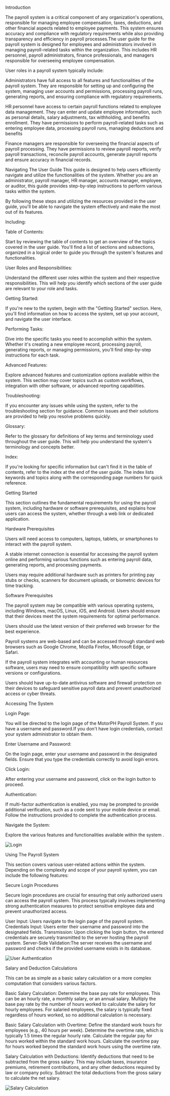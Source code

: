 Introduction

The payroll system is a critical component of any organization's operations, responsible for managing employee compensation, taxes, deductions, and other financial aspects related to employee payments. This system ensures accuracy and compliance with regulatory requirements while also providing transparency and efficiency in payroll processes.The user guide for the payroll system is designed for employees and administrators involved in managing payroll-related tasks within the organization. This includes HR personnel, payroll administrators, finance professionals, and managers responsible for overseeing employee compensation.


User roles in a payroll system typically include:


Administrators have full access to all features and functionalities of the payroll system. They are responsible for setting up and configuring the system, managing user accounts and permissions, processing payroll runs, generating reports, and ensuring compliance with regulatory requirements.


HR personnel have access to certain payroll functions related to employee data management. They can enter and update employee information, such as personal details, salary adjustments, tax withholding, and benefits enrollment. They have permissions to perform payroll-related tasks such as entering employee data, processing payroll runs, managing deductions and benefits


Finance managers are responsible for overseeing the financial aspects of payroll processing. They have permissions to review payroll reports, verify payroll transactions, reconcile payroll accounts, generate payroll reports and ensure accuracy in financial records.

Navigating The User Guide
   This guide is designed to help users efficiently navigate and utilize the functionalities of the system. Whether you are an administrator, payroll manager, HR manager, accounts manager, employee, or auditor, this guide provides step-by-step instructions to perform various tasks within the system.

By following these steps and utilizing the resources provided in the user guide, you'll be able to navigate the system effectively and make the most out of its features. 

Including:

Table of Contents:

Start by reviewing the table of contents to get an overview of the topics covered in the user guide. You'll find a list of sections and subsections, organized in a logical order to guide you through the system's features and functionalities.

User Roles and Responsibilities:

Understand the different user roles within the system and their respective responsibilities. This will help you identify which sections of the user guide are relevant to your role and tasks.

Getting Started:

If you're new to the system, begin with the "Getting Started" section. Here, you'll find information on how to access the system, set up your account, and navigate the user interface.

Performing Tasks:

Dive into the specific tasks you need to accomplish within the system. Whether it's creating a new employee record, processing payroll, generating reports, or managing permissions, you'll find step-by-step instructions for each task.

Advanced Features:

Explore advanced features and customization options available within the system. This section may cover topics such as custom workflows, integration with other software, or advanced reporting capabilities.

Troubleshooting:

If you encounter any issues while using the system, refer to the troubleshooting section for guidance. Common issues and their solutions are provided to help you resolve problems quickly.

Glossary:

Refer to the glossary for definitions of key terms and terminology used throughout the user guide. This will help you understand the system's terminology and concepts better.

Index:

If you're looking for specific information but can't find it in the table of contents, refer to the index at the end of the user guide. The index lists keywords and topics along with the corresponding page numbers for quick reference.


Getting Started

This section outlines the fundamental requirements for using the payroll system, including hardware or software prerequisites, and explains how users can access the system, whether through a web link or dedicated application.

Hardware Prerequisites

Users will need access to computers, laptops, tablets, or smartphones to interact with the payroll system.

A stable internet connection is essential for accessing the payroll system online and performing various functions such as entering payroll data, generating reports, and processing payments.

Users may require additional hardware such as printers for printing pay stubs or checks, scanners for document uploads, or biometric devices for time tracking.

Software Prerequisites

The payroll system may be compatible with various operating systems, including Windows, macOS, Linux, iOS, and Android. Users should ensure that their devices meet the system requirements for optimal performance.

Users should use the latest version of their preferred web browser for the best experience.

Payroll systems are web-based and can be accessed through standard web browsers such as Google Chrome, Mozilla Firefox, Microsoft Edge, or Safari. 

If the payroll system integrates with accounting or human resources software, users may need to ensure compatibility with specific software versions or configurations.

Users should have up-to-date antivirus software and firewall protection on their devices to safeguard sensitive payroll data and prevent unauthorized access or cyber threats.

Accessing The System

Login Page:

You will be directed to the login page of the MotorPH Payroll System. If you have a username and password.If you don't have login credentials, contact your system administrator to obtain them.

Enter Username and Password:

On the login page, enter your username and password in the designated fields. Ensure that you type the credentials correctly to avoid login errors.

Click Login:

After entering your username and password, click on the login button to proceed.

Authentication:

If multi-factor authentication is enabled, you may be prompted to provide additional verification, such as a code sent to your mobile device or email. Follow the instructions provided to complete the authentication process.

Navigate the System:

Explore the various features and functionalities available within the system .


![Login](https://github.com/Mikaeell/Payrollsystem1/assets/129654832/0af71100-b9df-45e6-a104-da91dad93309)


Using The Payroll System

This section covers various user-related actions within the system. Depending on the complexity and scope of your payroll system, you can include the following features:

Secure Login Procedures

Secure login procedures are crucial for ensuring that only authorized users can access the payroll system. This process typically involves implementing strong authentication measures to protect sensitive employee data and prevent unauthorized access.

User Input: Users navigate to the login page of the payroll system.
Credentials Input: Users enter their username and password into the designated fields.
Transmission: Upon clicking the login button, the entered credentials are securely transmitted to the server hosting the payroll system. 
Server-Side Validation:The server receives the username and password and checks if the provided username exists in its database.


![User Authentication](https://github.com/Mikaeell/Payrollsystem1/assets/129654832/1f26a986-a84a-4c2e-9f25-8e8c4823bfc1)


Salary and Deduction Calculations

This can be as simple as a basic salary calculation or a more complex computation that considers various factors.

Basic Salary Calculation:
Determine the base pay rate for employees. This can be an hourly rate, a monthly salary, or an annual salary.
Multiply the base pay rate by the number of hours worked to calculate the salary for hourly employees.
For salaried employees, the salary is typically fixed regardless of hours worked, so no additional calculation is necessary.


Basic Salary Calculation with Overtime:
Define the standard work hours for employees (e.g., 40 hours per week).
Determine the overtime rate, which is typically 1.5 times the regular hourly rate.
Calculate the regular pay for hours worked within the standard work hours.
Calculate the overtime pay for hours worked beyond the standard work hours using the overtime rate.


Salary Calculation with Deductions:
Identify deductions that need to be subtracted from the gross salary. This may include taxes, insurance premiums, retirement contributions, and any other deductions required by law or company policy.
Subtract the total deductions from the gross salary to calculate the net salary.


![Salary Calculation](https://github.com/Mikaeell/Payrollsystem1/assets/129654832/0fedd64b-9fb6-46b9-9346-20f46151bd16)
